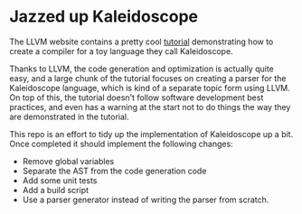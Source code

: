 # Jazzed up Kaleidoscope

The LLVM website contains a pretty cool 
[tutorial](https://llvm.org/docs/tutorial/MyFirstLanguageFrontend/index.html)
demonstrating how to create a compiler for a toy language they call 
Kaleidoscope.

Thanks to LLVM, the code generation and optimization is actually quite easy,
and a large chunk of the tutorial focuses on creating a parser for the 
Kaleidoscope language, which is kind of a separate topic form using LLVM. 
On top of this, the tutorial doesn't follow software development best 
practices, and even has a warning at the start not to do things the way they
are demonstrated in the tutorial.

This repo is an effort to tidy up the implementation of Kaleidoscope up a bit. 
Once completed it should implement the following changes:
 * Remove global variables 
 * Separate the AST from the code generation code
 * Add some unit tests
 * Add a build script
 * Use a parser generator instead of writing the parser from scratch. 


